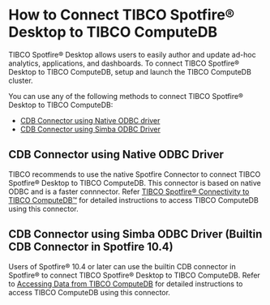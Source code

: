 # How to Connect TIBCO Spotfire® Desktop to TIBCO ComputeDB 

TIBCO Spotfire® Desktop allows users to easily author and update ad-hoc analytics, applications, and dashboards. 
To connect TIBCO Spotfire® Desktop to TIBCO ComputeDB, setup and launch the TIBCO ComputeDB cluster. 

You can use any of the following methods to connect TIBCO Spotfire® Desktop to TIBCO ComputeDB:

*	[CDB Connector using Native ODBC driver](#nativespotfireconnector)
*	[CDB Connector using Simba ODBC Driver](#builtinspotfireconnector)

<a id= nativespotfireconnector> </a>
## CDB Connector using Native ODBC Driver 
TIBCO recommends to use the native Spotfire Connector to connect TIBCO Spotfire® Desktop to TIBCO ComputeDB. This connector is based on native ODBC and is a faster connnector. Refer [TIBCO Spotfire® Connectivity to TIBCO ComputeDB™](https://community.tibco.com/wiki/tibco-spotfire-connectivity-tibco-computedb) for detailed instructions to access TIBCO ComputeDB using this connector.

<a id= builtinspotfireconnector> </a>
## CDB Connector using Simba ODBC Driver (Builtin CDB Connector in Spotfire 10.4)

Users of Spotfire® 10.4 or later can use the builtin CDB connector in Spotfire® to connect TIBCO Spotfire® Desktop to TIBCO ComputeDB. Refer to [Accessing Data from TIBCO ComputeDB](https://docs.tibco.com/pub/sfire-analyst/10.4.0/doc/html/en-US/TIB_sfire-analyst_UsersGuide/connectors/computedb/computedb_accessing_data.htm) for detailed instructions to access TIBCO ComputeDB using this connector.

<!---
<a id= apachesparksql> </a>
### Apache Spark SQL

Users of Spotfire versions prior to 10.4 can use Apache Spark SQL to connect TIBCO Spotfire® Desktop to TIBCO ComputeDB. Refer the following instructions to connect:

<a id= tibcomputsetup> </a>
### Download and Launch TIBCO ComputeDB

Check the [system requirements](/install/system_requirements.md), [download and install](/install.md) TIBCO ComputeDB, and then [start the TIBCO ComputeDB cluster](./start_snappy_cluster.md). Hive Thrift server is enabled by default. If you want to securely access the Hive Thrift server using SSL encryption, you must set these additional properties in the [Lead Node Configuration](/configuring_cluster/configuring_cluster.md#lead):

*	`-hive.server2.use.SSL=true`
*	`-hive.server2.keystore.path=<keystore-file-path>` 
*	`-hive.server2.keystore.password=<keystore file password>`
   
<!--- For more details about setting the Hive Thrift server, refer to [placeholder]--->

<!---
### Connecting Spotfire® Desktop to TIBCO ComputeDB using Apache Spark SQL

Login and download TIBCO Spotfire® Desktop from the [TIBCO eDelivery website]( https://edelivery.tibco.com/storefront/eval/tibco-spotfire-desktop/prod10954.html). Follow the setup guidelines to install the product. After installation, you can use the following steps to connect Spotfire® Desktop to TIBCO ComputeDB.

1.	On the Spotfire® Desktop application, from the left panel, click **Connect to** > **Apache Spark SQL** > **New Connection**. <br> The **Apache Spark SQL Connection** dialog box is displayed.<br> ![images](../Images/spotfire/generaltabspotfire.png)
2.	In the **General** tab, enter the following details:

	*	**Server**: Enter the hostname/IP of the Lead node in TIBCO ComputeDB cluster
	
    	!!! Note
    		The Hive2 Thrift server uses port 10000 by default. If you have explicitly configured the port number, then you must specify the port number as: `<IP or Hostname>:<port number>`
    
	*	**Authentication** **Method**: Select **username and password** option.
	*	**Username/Password**: Provide a username and password. You could choose to use APP/APP for username/password if authentication was not configured in the cluster.
	
3.	Select the **Use secure sockets layer** check box if you want to access the Hive Thrift server securely. Else, you can clear the check box.

	!!! Note
    	Ensure to configure the lead node with additional properties for securely accessing the Hive Thrift server with SSL encryption. See [Setting TIBCO ComputeDB](#tibcomputsetup). 
        
4.	Click the **Advanced** tab and set the **Thrift transport mode** to **SASL**. <br> ![images](../Images/spotfire/advancetabspotfire.png)
5.	Go to **General** tab and then click the **Connect** button.
6.	From the **Database** dropdown, either choose the existing database (schema) **app** or **default** or you can choose a database (schema) that is created in the TIBCO ComputeDB cluster.<br> ![images](../Images/spotfire/generaltabspotfire1.png)  
7.	Click **OK**. The **View In Connection (VIC)** box is displayed which lists the tables from the selected database.
--->